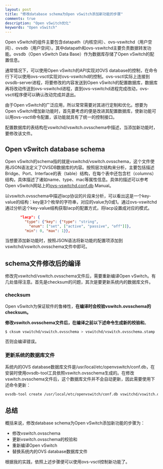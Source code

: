 ```yaml
---
layout: post
title: "修改database schema为Open vSwitch添加新功能的步骤"
comments: true
description: "Open vSwitch优化"
keywords: "Open vSwitch"
---
```


Open vSwitch的组件主要包含datapath（内核空间）、ovs-vswitchd（用户空间）、ovsdb（用户空间）。其中datapath和ovs-vswitchd主要负责数据转发功能。ovsdb（Open vSwitch Data Base）作为数据库存储了Open vSwitch的配置信息。

通常情况下，可以使用Open vSwitch的API实现对OVS database的控制，在命令行下可以使用ovs-vsctl实现对ovs-vswitchd的控制。ovs-vsctl实际上连接到ovsdb-server进程，将要修改的内容发送到Open vSwitch的配置数据库，数据库再将改动传送到ovs-vswitchd进程，直到ovs-vswitchd进程完成改动，ovs-vsctl程序便可以确认改动完成并退出。

由于Open vSwitch的广泛应用，所以常常需要对其进行定制和优化。想要为Open vSwitch增加新功能时，首先要考虑的便是改进其配置数据库，使新功能可以用ovs-vsctl命令配置，该功能就具有了统一的控制接口。

配置数据库的表结构在vswitchd/vswitch.ovsschema中描述，当添加新功能时，要修改该文件。

## Open vSwitch database schema
Open vSwitch的schema指的就是vswitchd/vswitch.ovsschema，这个文件使用JSON语法定义了OVSDB数据库的内容。按照层次结构来分析，主要包括描述Bridge、Port、Interface的表（table）结构，在每个表中还包含栏（columns）结构，具体描述了诸如name、type、mac等属性信息。具体的描述可以参考Open vSwitch网站上的[ovs-vswitchd.conf.db](http://openvswitch.org/support/dist-docs-2.5/ovs-vswitchd.conf.db.5.html) Manual。

以vswitch.ovsschema中描述lacp协议的片段来分析，可以看出这是一个key-value的结构：key是3个枚举的字符串，对应的value为0或1。通过ovs-vswitchd通过分析这个key-value结构获取lacp的配置方式，将lacp设置成对应的模式。

```json
       "lacp": {
         "type": {"key": {"type": "string",
           "enum": ["set", ["active", "passive", "off"]]},
         "min": 0, "max": 1}},
```

当想要添加新功能时，按照JSON语法将新功能的配置项添加到vswitchd/vswitch.ovsschema文件中即可。

## schema文件修改后的编译

修改完vswitchd/vswitch.ovsschema文件后，需要重新编译Open vSwitch。有几处值得注意。首先是checksum的问题，其次是要更新系统内的数据库文件。

### checksum
Open vSwitch为保证软件的鲁棒性，**在编译时会校验vswitch.ovsschema的checksum。**

**修改vswitch.ovsschema文件后，在编译之前以下述命令生成新的校验和**。

```bash
$ cksum vswitchd/vswitch.ovsschema > vswitchd/vswitch.ovsschema.stamp
```

否则会编译错误。

### 更新系统的数据库文件
系统内的OVS database数据库文件是/usr/local/etc/openvswitch/conf.db，在安装时使用ovsdb-tool工具依照vswitch.ovsschema生成的。在修改vswitch.ovsschema文件后，这个数据库文件并不会自动更新，因此需要使用下述命令更新：

```bash
ovsdb-tool create /usr/local/etc/openvswitch/conf.db vswitchd/vswitch.ovsschema
```

## 总结

概括来说，修改database schema为Open vSwitch添加新功能的步骤为：

- 修改vswitch.ovsschema
- 更新vswitch.ovsschema的校验和
- 重新编译Open vSwitch
- 替换系统内的OVS database数据库文件

根据我的实践，依照上述步骤便可以使用ovs-vsctl控制新功能了。